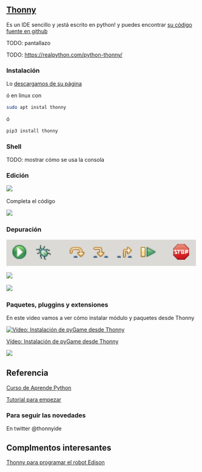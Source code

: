 ## [Thonny](https://thonny.org/)

Es un IDE sencillo y ¡está escrito en python! y puedes encontrar [su código fuente en github](https://github.com/thonny/thonny)


TODO: pantallazo



TODO: https://realpython.com/python-thonny/

### Instalación

Lo [descargamos de su página](https://thonny.org/)

ó en linux con 
```sh
sudo apt instal thonny
```
ó

```sh
pip3 install thonny
```

### Shell
TODO: mostrar cómo se usa la consola

### Edición

![](https://files.realpython.com/media/Screenshot_2018-10-11_23.49.22.af82669bc586.png)

Completa el código

![](https://files.realpython.com/media/code_complete.d1514f5cc85f.png)

### Depuración

![Iconos depuración](./images/DepuracionThonny.png)

![](https://files.realpython.com/media/Screenshot_2018-10-23_22.47.50.5613862c2c62.png)

![](https://files.realpython.com/media/Screenshot_2018-10-20_11.18.36.528db7d62861.png)

### Paquetes, pluggins y extensiones

En este vídeo vamos a ver cómo instalar módulo y paquetes desde Thonny

[![Vídeo: Instalación de pyGame desde Thonny](https://img.youtube.com/vi/lbd1qWOajyU/0.jpg)](https://youtu.be/lbd1qWOajyU)


[Vídeo: Instalación de pyGame desde Thonny](https://youtu.be/lbd1qWOajyU)



![](https://files.realpython.com/media/Screenshot_2018-10-11_23.22.41.544b108e9748.png)

## Referencia

[Curso de Aprende Python](https://aprendepython.es/devenv/thonny/#)


[Tutorial para empezar](https://realpython.com/python-thonny/)

### Para seguir  las novedades

En twitter @thonnyide


## Complmentos interesantes

[Thonny para programar el robot Edison](https://github.com/thonny/thonny-edison)
